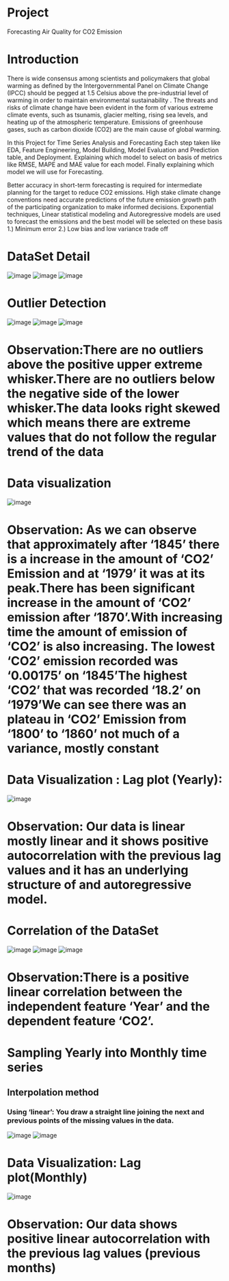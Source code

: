 # Project
Forecasting Air Quality for CO2 Emission
# Introduction
There is wide consensus among scientists and policymakers that global warming as defined by the Intergovernmental Panel on Climate Change (IPCC) should be pegged at 1.5 Celsius above the pre-industrial level of warming in order to maintain environmental sustainability . The threats and risks of climate change have been evident in the form of various extreme climate events, such as tsunamis, glacier melting, rising sea levels, and heating up of the atmospheric temperature. Emissions of greenhouse gases, such as carbon dioxide (CO2) are the main cause of global warming.

In this Project for Time Series Analysis and Forecasting 
Each step taken like EDA, Feature Engineering, Model Building,  Model Evaluation and Prediction table, and Deployment. Explaining which model to select on basis of metrics like RMSE, MAPE and MAE value for each model. Finally explaining which model we will use for Forecasting.

Better accuracy in short-term forecasting is required for intermediate planning for the target to reduce CO2 emissions. High stake climate change conventions need accurate predictions of the future emission growth path of the participating organization to make informed decisions. Exponential techniques, Linear statistical modeling and Autoregressive models are used to forecast the emissions and the best model will be selected on these basis
1.) Minimum error 
2.) Low bias and low variance trade off

# DataSet Detail
![image](https://user-images.githubusercontent.com/101926069/185866026-c0ed5021-c01f-49a7-82e8-6df5d51cdc6c.png)
![image](https://user-images.githubusercontent.com/101926069/185866083-737be3d8-1918-4190-bb6d-694dc3516a23.png)
![image](https://user-images.githubusercontent.com/101926069/185866137-1640ce6c-fdc2-4b64-ad15-8af77b98cd18.png)

# Outlier Detection
![image](https://user-images.githubusercontent.com/101926069/185869996-f8c5445a-2033-4f22-b72c-19a15e07e16d.png) ![image](https://user-images.githubusercontent.com/101926069/185870059-4bf7f339-c31f-4336-aa11-4c75b9643437.png)
![image](https://user-images.githubusercontent.com/101926069/185870119-12b50c77-d2ad-4007-8482-d0f481dfddf4.png)
# Observation:There are no outliers above the positive upper extreme whisker.There are no outliers below the negative side of the lower whisker.The data looks right skewed which means there are extreme values that do not follow the regular trend of the data

# Data visualization
![image](https://user-images.githubusercontent.com/101926069/185870450-f883874d-9f3f-4bac-b747-a1c6b903efba.png)
# Observation: As we can observe that approximately after ‘1845’ there is a increase in the amount of ‘CO2’ Emission and at ‘1979’ it was at its peak.There has been significant increase in the amount of ‘CO2’ emission after ‘1870’.With increasing time the amount of emission of ‘CO2’ is also increasing. The lowest ‘CO2’ emission  recorded was ‘0.00175’ on ‘1845’The highest ‘CO2’ that was recorded ‘18.2’ on ‘1979’We can see there was an plateau in ‘CO2’ Emission  from ‘1800’ to ‘1860’ not much of a variance, mostly constant

# Data Visualization : Lag plot (Yearly):
![image](https://user-images.githubusercontent.com/101926069/185874195-3d0cd511-2856-42e6-bfab-3b977239bd5f.png)
# Observation: Our data is linear mostly linear and it shows positive autocorrelation with the previous lag values and it has an underlying structure of and autoregressive model.

# Correlation of the DataSet
![image](https://user-images.githubusercontent.com/101926069/185874496-d7247dcc-8a7b-4f29-b7d3-3082c1891565.png)
![image](https://user-images.githubusercontent.com/101926069/185874571-19dac7dc-5f4c-43e7-b901-55f2ab1342fa.png)
![image](https://user-images.githubusercontent.com/101926069/185874642-01645331-c141-4dd6-bff8-3375c28c55ff.png)
# Observation:There is a positive linear correlation between the independent feature ‘Year’ and the dependent feature ‘CO2’.

# Sampling Yearly into Monthly time series
## Interpolation method
### Using ‘linear’:  You draw a straight line joining the next and previous points of the missing values in the data.
![image](https://user-images.githubusercontent.com/101926069/185875252-953fe6eb-ab39-4b45-9d10-09b5928a4296.png) ![image](https://user-images.githubusercontent.com/101926069/185875343-5f1ceab2-4cf5-4770-a0c7-3c73f8cb390a.png)

# Data Visualization: Lag plot(Monthly)
![image](https://user-images.githubusercontent.com/101926069/185875629-dccfb610-447c-42d6-b9c3-3f9fa9c3f4f9.png)
# Observation: Our data shows positive linear autocorrelation with the previous lag values (previous months)

















